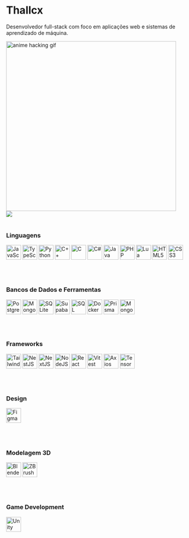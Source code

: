 <div>
  <div>
    <h1>Thallcx</h1>
    <p>
      Desenvolvedor full-stack com foco em aplicações web e sistemas de aprendizado de máquina.
    </p>
  </div>

  <div>
    <img
      src="https://media.tenor.com/m1Mr-khUDVgAAAAC/anime-hacking.gif"
      alt="anime hacking gif"
      width="460"
    >
  </div>
</div>


<div>
    <picture>
  <source
    srcset="https://github-readme-stats.vercel.app/api?username=thall-ux&show_icons=true&theme=dark"
    media="(prefers-color-scheme: dark)"
  />
  <source
    srcset="https://github-readme-stats.vercel.app/api?username=thall-ux&show_icons=true"
    media="(prefers-color-scheme: light), (prefers-color-scheme: no-preference)"
  />
  <img src="https://github-readme-stats.vercel.app/api?username=anuraghazra&show_icons=true" />
</picture>
</div>
<div style="display: inline_block"><br>

  <!-- === LINGUAGENS DE PROGRAMAÇÃO === -->
  <h3>Linguagens</h3>
  <img align="center" alt="JavaScript" height="40" width="40" src="https://cdn.jsdelivr.net/gh/devicons/devicon/icons/javascript/javascript-original.svg">
  <img align="center" alt="TypeScript" height="40" width="40" src="https://cdn.jsdelivr.net/gh/devicons/devicon/icons/typescript/typescript-original.svg">
  <img align="center" alt="Python" height="40" width="40" src="https://cdn.jsdelivr.net/gh/devicons/devicon/icons/python/python-original.svg">
  <img align="center" alt="C++" height="40" width="40" src="https://cdn.jsdelivr.net/gh/devicons/devicon/icons/cplusplus/cplusplus-original.svg">
  <img align="center" alt="C" height="40" width="40" src="https://cdn.jsdelivr.net/gh/devicons/devicon/icons/c/c-original.svg">
  <img align="center" alt="C#" height="40" width="40" src="https://cdn.jsdelivr.net/gh/devicons/devicon/icons/csharp/csharp-original.svg">
  <img align="center" alt="Java" height="40" width="40" src="https://cdn.jsdelivr.net/gh/devicons/devicon/icons/java/java-original.svg">
  <img align="center" alt="PHP" height="40" width="40" src="https://cdn.jsdelivr.net/gh/devicons/devicon/icons/php/php-original.svg">
  <img align="center" alt="Lua" height="40" width="40" src="https://cdn.jsdelivr.net/gh/devicons/devicon/icons/lua/lua-original.svg">
  <img align="center" alt="HTML5" height="40" width="40" src="https://cdn.jsdelivr.net/gh/devicons/devicon/icons/html5/html5-original.svg">
  <img align="center" alt="CSS3" height="40" width="40" src="https://cdn.jsdelivr.net/gh/devicons/devicon/icons/css3/css3-original.svg">

  <br><br>

  <!-- === BANCO DE DADOS E FERRAMENTAS === -->
  <h3>Bancos de Dados e Ferramentas</h3>
  <img align="center" alt="PostgreSQL" height="40" width="40" src="https://cdn.jsdelivr.net/gh/devicons/devicon/icons/postgresql/postgresql-original.svg">
  <img align="center" alt="MongoDB" height="40" width="40" src="https://cdn.jsdelivr.net/gh/devicons/devicon/icons/mongodb/mongodb-original.svg">
  <img align="center" alt="SQLite" height="40" width="40" src="https://cdn.jsdelivr.net/gh/devicons/devicon/icons/sqlite/sqlite-original.svg">
  <img align="center" alt="Supabase" height="40" width="40" src="https://seeklogo.com/images/S/supabase-logo-DCC676FFE2-seeklogo.com.png">
  <img align="center" alt="SQL" height="40" width="40" src="https://cdn-icons-png.flaticon.com/512/4492/4492311.png">
  <img align="center" alt="Docker" height="40" width="40" src="https://cdn.jsdelivr.net/gh/devicons/devicon/icons/docker/docker-original.svg">
  <img align="center" alt="Prisma" height="40" width="40" src="https://cdn.jsdelivr.net/gh/devicons/devicon/icons/prisma/prisma-original.svg">
  <img align="center" alt="Mongoose" height="40" width="40" src="https://cdn.jsdelivr.net/gh/devicons/devicon/icons/mongodb/mongodb-plain-wordmark.svg">

  <br><br>

  <!-- === FRAMEWORKS === -->
  <h3>Frameworks</h3>
  <img align="center" alt="TailwindCSS" height="40" width="40" src="https://cdn.jsdelivr.net/gh/devicons/devicon/icons/tailwindcss/tailwindcss-original.svg">
  <img align="center" alt="NestJS" height="40" width="40" src="https://cdn.jsdelivr.net/gh/devicons/devicon/icons/nestjs/nestjs-original.svg">
  <img align="center" alt="NextJS" height="40" width="40" src="https://cdn.jsdelivr.net/gh/devicons/devicon/icons/nextjs/nextjs-original.svg">
  <img align="center" alt="NodeJS" height="40" width="40" src="https://cdn.jsdelivr.net/gh/devicons/devicon/icons/nodejs/nodejs-original.svg">
  <img align="center" alt="React" height="40" width="40" src="https://cdn.jsdelivr.net/gh/devicons/devicon/icons/react/react-original.svg">
  <img align="center" alt="Vitest" height="40" width="40" src="https://vitest.dev/logo-shadow.svg">
  <img align="center" alt="Axios" height="40" width="40" src="https://axios-http.com/assets/favicon.ico">
  <img align="center" alt="TensorFlow" height="40" width="40" src="https://cdn.jsdelivr.net/gh/devicons/devicon/icons/tensorflow/tensorflow-original.svg">


  <br><br>

  <!-- === DESIGN === -->
  <h3>Design</h3>
  <img align="center" alt="Figma" height="40" width="40" src="https://cdn.jsdelivr.net/gh/devicons/devicon/icons/figma/figma-original.svg">

  <br><br>

  <!-- === MODELAGEM 3D === -->
  <h3>Modelagem 3D</h3>
  <img align="center" alt="Blender" height="40" width="40" src="https://cdn.jsdelivr.net/gh/devicons/devicon/icons/blender/blender-original.svg">
  <img align="center" alt="ZBrush" height="40" width="40" src="https://www.svgrepo.com/show/508998/zbrush.svg">

  <br><br>

  <!-- === GAME DEVELOPMENT === -->
  <h3>Game Development</h3>
  <img align="center" alt="Unity" height="40" width="40" src="https://cdn.jsdelivr.net/gh/devicons/devicon/icons/unity/unity-original.svg">

</div>

